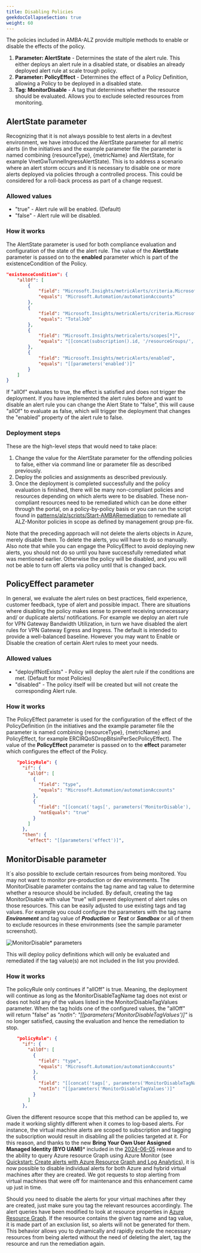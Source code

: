 ```yaml
---
title: Disabling Policies
geekdocCollapseSection: true
weight: 60
---
```


The policies included in AMBA-ALZ provide multiple methods to enable or disable the effects of the policy.

1. **Parameter: AlertState** - Determines the state of the alert rule. This either deploys an alert rule in a disabled state, or disables an already deployed alert rule at scale trough policy.
2. **Parameter: PolicyEffect** - Determines the effect of a Policy Definition, allowing a Policy to be deployed in a disabled state.
3. **Tag: MonitorDisable** - A tag that determines whether the resource should be evaluated. Allows you to exclude selected resources from monitoring.

## AlertState parameter

Recognizing that it is not always possible to test alerts in a dev/test environment, we have introduced the AlertState parameter for all metric alerts (in the initiatives and the example parameter file the parameter is named combining {resourceType}, {metricName} and AlertState, for example VnetGwTunnelIngressAlertState). This is to address a scenario where an alert storm occurs and it is necessary to disable one or more alerts deployed via policies through a controlled process. This could be considered for a roll-back process as part of a change request.

### Allowed values

- "true" - Alert rule will be enabled. (Default)
- "false" - Alert rule will be disabled.

### How it works

The AlertState parameter is used for both compliance evaluation and configuration of the state of the alert rule. The value of the **AlertState** parameter is passed on to the **enabled** parameter which is part of the existenceCondition of the Policy.

```json
"existenceCondition": {
    "allOf": [
        {
            "field": "Microsoft.Insights/metricAlerts/criteria.Microsoft-Azure-Monitor-SingleResourceMultipleMetricCriteria.allOf[*].metricNamespace",
            "equals": "Microsoft.Automation/automationAccounts"
        },
        {
            "field": "Microsoft.Insights/metricAlerts/criteria.Microsoft-Azure-Monitor-SingleResourceMultipleMetricCriteria.allOf[*].metricName",
            "equals": "TotalJob"
        },
        {
            "field": "Microsoft.Insights/metricalerts/scopes[*]",
            "equals": "[[concat(subscription().id, '/resourceGroups/', resourceGroup().name, '/providers/Microsoft.Automation/automationAccounts/', field('fullName'))]"
        },
        {
            "field": "Microsoft.Insights/metricAlerts/enabled",
            "equals": "[[parameters('enabled')]"
        }
    ]
}
```

If "allOf" evaluates to true, the effect is satisfied and does not trigger the deployment. If you have implemented the alert rules before and want to disable an alert rule you can change the Alert State to "false", this will cause "allOf" to evaluate as false, which will trigger the deployment that changes the "enabled" property of the alert rule to false.

### Deployment steps

These are the high-level steps that would need to take place:

1. Change the value for the AlertState parameter for the offending policies to false, either via command line or parameter file as described previously.
2. Deploy the policies and assignments as described previously.
3. Once the deployment is completed successfully and the policy evaluation is finished, there will be many non-compliant policies and resources depending on which alerts were to be disabled. These non-compliant resources need to be remediated which can be done either through the portal, on a policy-by-policy basis or you can run the script found in [patterns/alz/scripts/Start-AMBARemediation](https://github.com/Azure/azure-monitor-baseline-alerts/blob/main/patterns/alz/scripts/Start-AMBARemediation.ps1) to remediate all ALZ-Monitor policies in scope as defined by management group pre-fix.

Note that the preceding approach will not delete the alerts objects in Azure, merely disable them. To delete the alerts, you will have to do so manually. Also note that while you can engage the PolicyEffect to avoid deploying new alerts, you should not do so until you have successfully remediated what was mentioned earlier. Otherwise the policy will be disabled, and you will not be able to turn off alerts via policy until that is changed back.

## PolicyEffect parameter

In general, we evaluate the alert rules on best practices, field experience, customer feedback, type of alert and possible impact. There are situations where disabling the policy makes sense to prevent receiving unnecessary and/ or duplicate alerts/ notifications. For example we deploy an alert rule for VPN Gateway Bandwidth Utilization, in turn we have disabled the alert rules for VPN Gateway Egress and Ingress.
The default is intended to provide a well-balanced baseline. However you may want to Enable or Disable the creation of certain Alert rules to meet your needs.

### Allowed values

- "deployIfNotExists" - Policy will deploy the alert rule if the conditions are met. (Default for most Policies)
- "disabled" - The policy itself will be created but will not create the corresponding Alert rule.

### How it works

The PolicyEffect parameter is used for the configuration of the effect of the PolicyDefinition (in the initiatives and the example parameter file the parameter is named combining {resourceType}, {metricName} and PolicyEffect, for example ERCIRQoSDropBitsinPerSecPolicyEffect). The value of the **PolicyEffect** parameter is passed on to the **effect** parameter which configures the effect of the Policy.

```json
    "policyRule": {
      "if": {
        "allOf": [
          {
            "field": "type",
            "equals": "Microsoft.Automation/automationAccounts"
          },
          {
            "field": "[[concat('tags[', parameters('MonitorDisable'), ']')]",
            "notEquals": "true"
          }
        ]
      },
      "then": {
        "effect": "[[parameters('effect')]",
```

## MonitorDisable parameter

It´s also possible to exclude certain resources from being monitored. You may not want to monitor pre-production or dev environments. The MonitorDisable parameter contains the tag name and tag value to determine whether a resource should be included. By default, creating the tag MonitorDisable with value "true" will prevent deployment of alert rules on those resources. This can be easily adjusted to use existing tags and tag values. For example you could configure the parameters with the tag name ***Environment*** and tag value of ***Production*** or ***Test*** or ***Sandbox*** or all of them to exclude resources in these environments (see the sample parameter screenshot).

![MonitorDisable* parameters](../media/MonitorDisableParams.png)

This will deploy policy definitions which will only be evaluated and remediated if the tag value(s) are not included in the list you provided.

### How it works

The policyRule only continues if "allOff" is true. Meaning, the deployment will continue as long as the MonitorDisableTagName tag does not exist or does not hold any of the values listed in the MonitorDisableTagValues parameter. When the tag holds one of the configured values, the "allOff" will return "false" as *"notIn": "[[parameters('MonitorDisableTagValues')]"* is no longer satisfied, causing the evaluation and hence the remediation to stop.

```json
    "policyRule": {
      "if": {
        "allOf": [
          {
            "field": "type",
            "equals": "Microsoft.Automation/automationAccounts"
          },
          {
            "field": "[[concat('tags[', parameters('MonitorDisableTagName'), ']')]",
            "notIn": "[[parameters('MonitorDisableTagValues')]"
          }
        ]
      },
```

Given the different resource scope that this method can be applied to, we made it working slightly different when it comes to log-based alerts. For instance, the virtual machine alerts are scoped to subscription and tagging the subscription would result in disabling all the policies targeted at it.
For this reason, and thanks to the new **Bring Your Own User Assigned Managed Identity (BYO UAMI)*** included in the [2024-06-05](../../Whats-New#2024-06-05) release and to the ability to query Azure resource Graph using Azure Monitor (see [Quickstart: Create alerts with Azure Resource Graph and Log Analytics](https://learn.microsoft.com/en-us/azure/governance/resource-graph/alerts-query-quickstart?tabs=azure-resource-graph)), it is now possible to disable individual alerts for both Azure and hybrid virtual machines after they are created. We got requests to stop alerting from virtual machines that were off for maintenance and this enhancement came up just in time.

Should you need to disable the alerts for your virtual machines after they are created, just make sure you tag the relevant resources accordingly. The alert queries have been modified to look at resource properties in [Azure Resource Graph](https://learn.microsoft.com/en-us/azure/governance/resource-graph/overview). If the resource contains the given tag name and tag value, it is made part of an exclusion list, so alerts will not be generated for them. This behavior allows you to dynamically and rapidly exclude the necessary resources from being alerted without the need of deleting the alert, tag the resource and run the remediation again.

